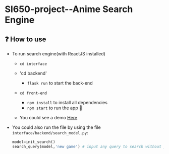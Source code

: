 # SI650-project--Anime Search Engine

## ❓ How to use

- To run search engine(with ReactJS installed)
  - `cd interface`
  - 'cd backend'
    - `flask run` to start the back-end
  - `cd front-end`
    - `npm install` to install all dependencies
    - `npm start` to run the app 🚀

  - You could see a demo [Here](https://drive.google.com/file/d/1dPeGEyibLY2dUrV5dkMzup8CoegBTVmk/view?usp=drivesdk) 

- You could also run the file by using the file `interface/backend/search_model.py`:
  ```python
  model=init_search()
  search_query(model,'new game') # input any query to search without punctuations(the ReactJS way could handle punctuations)
  ```



